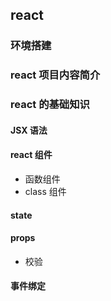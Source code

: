 ## react

### 环境搭建


### react 项目内容简介


### react 的基础知识

#### JSX 语法

#### react 组件

- 函数组件
- class 组件

#### state

#### props

- 校验

#### 事件绑定